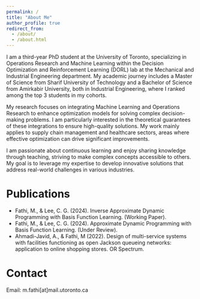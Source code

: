 ```yaml
---
permalink: /
title: "About Me"
author_profile: true
redirect_from: 
  - /about/
  - /about.html
---
```

I am a third-year PhD student at the University of Toronto, specializing in Operations Research and Machine Learning within the Decision Optimization and Reinforcement Learning (DORL) lab at the Mechanical and Industrial Engineering department. My academic journey includes a Master of Science from Sharif University of Technology and a Bachelor of Science from Amirkabir University, both in Industrial Engineering, where I ranked among the top 3 students in my cohorts.

My research focuses on integrating Machine Learning and Operations Research to enhance optimization models for solving complex decision-making problems. I am particularly interested in the theoretical guarantees of these integrations to ensure high-quality solutions. My work mainly applies to supply chain management and healthcare sectors, areas where effective optimization can drive significant improvements.

I am passionate about continuous learning and enjoy sharing knowledge through teaching, striving to make complex concepts accessible to others. My goal is to leverage my expertise to develop innovative solutions that address real-world challenges in various industries.



Publications
======
* Fathi, M., & Lee, C. G. (2024). Inverse Approximate Dynamic Programming with Basis Function Learning. (Working Paper).
* Fathi, M., & Lee, C. G. (2024). Approximate Dynamic Programming with Basis Function Learning. (Under Review).
* Ahmadi-Javid, A., & Fathi, M (2022). Design of multi-service systems with facilities functioning as open Jackson queueing networks: application to online shopping stores. OR Spectrum.



Contact
======
Email: m.fathi[at]mail.utoronto.ca

<script type='text/javascript' id='clustrmaps' src='//cdn.clustrmaps.com/map_v2.js?cl=b9c7c3&w=a&t=n&d=5h_S5s96cC3J3Jk60EuHExDkvvEE46LJjRUNBm08LH4&co=ffffff&cmo=ba5858&cmn=578757&ct=262121'></script>